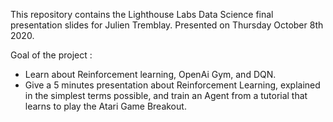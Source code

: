This repository contains the Lighthouse Labs Data Science final presentation slides for Julien Tremblay.
Presented on Thursday October 8th 2020. 

Goal of the project : 
- Learn about Reinforcement learning, OpenAi Gym, and DQN. 
- Give a 5 minutes presentation about Reinforcement Learning, explained in the simplest terms possible, and train an Agent from a tutorial that learns to play the Atari Game Breakout. 
